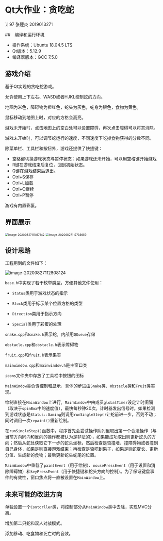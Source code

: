 # Qt大作业：贪吃蛇

计97 张楚炎 2019013271

##　编译和运行环境

+ 操作系统：Ubuntu 18.04.5 LTS
+ Qt版本：5.12.9
+ 编译器版本：GCC 7.5.0

## 游戏介绍

基于Qt实现的贪吃蛇游戏。

允许使用上下左右、WASD或者HJKL控制蛇的方向。

地图为米色，障碍物为橙红色，蛇头为灰色，蛇身为银色，食物为黄色。

鼠标移动到地图上时，对应的方格会高亮。

游戏未开始时，点击地图上的空白处可以设置障碍，再次点击障碍可以将其消除。

游戏未开始时，可以调节蛇运行的速度，不同速度下吃掉食物获得的分数不同。

除菜单栏、工具栏和按钮外，游戏还提供了快捷键：

+ 空格键切换游戏状态与暂停状态；如果游戏还未开始，可以用空格键开始游戏
+ R键在游戏结束后复位，回到初始状态。
+ Q键在游戏结束后退出。
+ Ctrl+S保存
+ Ctrl+L加载
+ Ctrl+C继续
+ Ctrl+P暂停

游戏有内置彩蛋。

## 界面展示

<img src="/home/chriszhang/.config/Typora/typora-user-images/image-20200827111017142.png" alt="image-20200827111017142" style="zoom:67%;" />

<img src="/home/chriszhang/.config/Typora/typora-user-images/image-20200827112735659.png" alt="image-20200827112735659" style="zoom:67%;" />

## 设计思路

工程用到的文件如下：

![image-20200827112808124](/home/chriszhang/.config/Typora/typora-user-images/image-20200827112808124.png)

`base.h`中实现了若干枚举类型，方便其他文件使用：

+ `Status`类用于游戏状态的指示

+ `Block`类用于标示某个位置方格的类型
+ `Direction`类用于指示方向
+ `Special`类用于彩蛋的处理

`snake.cpp`和`snake.h`表示蛇，内部用`QQueue`存储

`obstacle.cpp`和`obstacle.h`表示障碍物

`fruit.cpp`和`fruit.h`表示果实

`mainwindow.cpp`和`mainwindow.h`是主窗口类

`icons`文件夹中存放了工具栏中按钮的图标

`MainWindow`类负责控制和显示，具体的步进由`Snake`类、`Obstacle`类和`Fruit`类实现。

绘制直接在`MainWindow`上进行，`MainWindow`中由成员`globalTimer`设定计时间隔（取决于`spinBox`中的速度值），最快每秒钟20次。计时器发出信号时，如果检测到游戏状态是`Status::Gaming`则调用`runSingleStep()`让蛇前进一步，否则不动；同时调用一次`repaint()`重新绘制。

在`runSingleStep()`函数中，程序首先会尝试操作队列里取出第一个合法操作（与当前方向同向和反向的操作都被认为是非法的），如果能成功取出则更新蛇头的方向；然后从蛇处获取它下一步的蛇头坐标，然后检查是否撞墙、撞障碍物或者撞到自己身体，如果是则直接游戏结束；再检查是否吃到果子，如果是则蛇变长、更新分值、生成新的食物；最后更新蛇头蛇尾的位置。

`MainWindow`中重载了`paintEvent`（用于绘制）、`mousePressEvent`（用于设置和消除障碍物）和`keyPressEvent`（用于快捷键和蛇头方向的控制）。为了保证键盘事件的有效性，窗口焦点将一直被设置在`MainWindow`上。

## 未来可能的改进方向

单独设置一个`Contorller`类，将控制部分从`MainWindow`类中去除，实现MVC分离。

增加第二只蛇和双人对战模式。

添加移动、吃食物和死亡时的音效。
